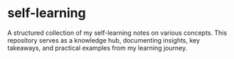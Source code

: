 # self-learning
A structured collection of my self-learning notes on various concepts. This repository serves as a knowledge hub, documenting insights, key takeaways, and practical examples from my learning journey.
